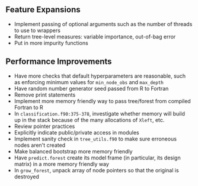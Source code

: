 
Feature Expansions
------------------
* Implement passing of optional arguments such as the number of threads to use to wrappers
* Return tree-level measures: variable importance, out-of-bag error
* Put in more impurity functions

Performance Improvements
------------------------
* Have more checks that default hyperparameters are reasonable, such as enforcing minimum values for `min_node_obs` and `max_depth`
* Have random number generator seed passed from R to Fortran
* Remove print statements
* Implement more memory friendly way to pass tree/forest from compiled Fortran to R
* In `classification.f90:375-378`, investigate whether memory will build up in the stack because of the many allocations of `Xleft`, etc.
* Review pointer practices
* Explicitly indicate public/private access in modules
* Implement sanity check in `tree_utils.f90` to make sure erroneous nodes aren't created
* Make balanced bootstrap more memory friendly
* Have `predict.forest` create its model frame (in particular, its design matrix) in a more memory friendly way
* In `grow_forest`, unpack array of node pointers so that the original is destroyed
